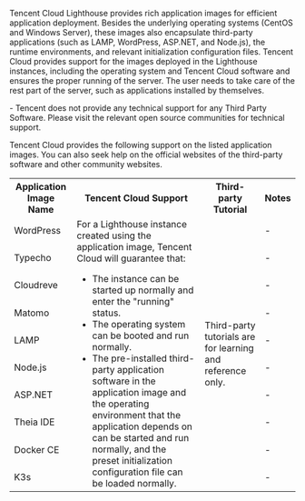Tencent Cloud Lighthouse provides rich application images for efficient application deployment. Besides the underlying operating systems (CentOS and Windows Server), these images also encapsulate third-party applications (such as LAMP, WordPress, ASP.NET, and Node.js), the runtime environments, and relevant initialization configuration files. Tencent Cloud provides support for the images deployed in the Lighthouse instances, including the operating system and Tencent Cloud software and ensures the proper running of the server. The user needs to take care of the rest part of the server, such as applications installed by themselves.


<dx-alert infotype="notice" title="">
- Tencent does not provide any technical support for any Third Party Software. Please visit the relevant open source communities for technical support.
</dx-alert>


Tencent Cloud provides the following support on the listed application images. You can also seek help on the official websites of the third-party software and other community websites.

<table>
<tr>
<th>Application Image Name</th>
<th>Tencent Cloud Support</th> 
<th>Third-party Tutorial</th>
<th>Notes</th>
</tr>
<tr>
<td>WordPress </td>
<td rowspan=10>
For a Lighthouse instance created using the application image, Tencent Cloud will guarantee that:
<ul style="margin-bottom:0px">
<li>The instance can be started up normally and enter the "running" status.</li>
<li>The operating system can be booted and run normally.</li>
<li>The pre-installed third-party application software in the application image and the operating environment that the application depends on can be started and run normally, and the preset initialization configuration file can be loaded normally.</li>
</ul>
</td>
<td rowspan=10>Third-party tutorials are for learning and reference only.</td>
<td>-</td>
</ul>
</td>
</tr>
<tr>
<td>Typecho </td>
<td>-</td>
</tr>
<tr>
<td>Cloudreve</td>
<td>-</td>
</tr>
<tr>
<td>Matomo</td>
<td>-</td>
</tr>
<tr>
<td>LAMP</td>
<td>-</td>
</tr>
<tr>
<td>Node.js</td>
<td>-</td>
</tr>
<tr>
<td>ASP.NET</td>
<td>-</td>
</tr>
<tr>
<td>Theia IDE</td>
<td>-</td>
</tr>
<tr>
<td>Docker CE</td>
<td>-</td>
</tr>
<tr>
<td>K3s</td>
<td>-</td>
</tr>
<tr>
</tr>
</table>

